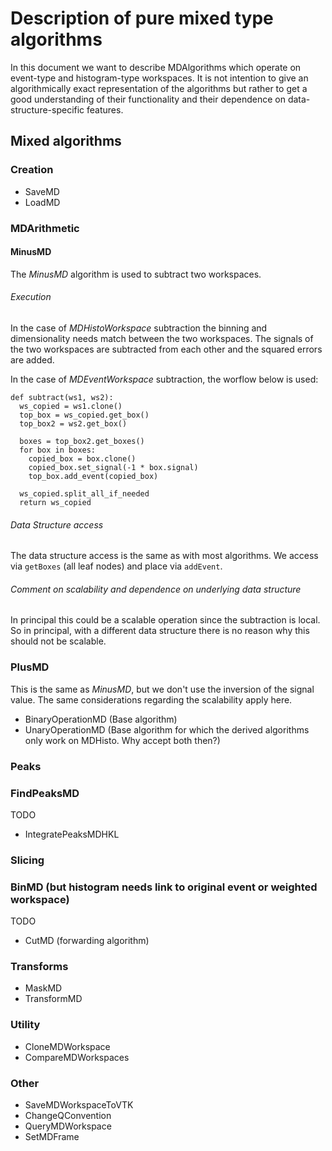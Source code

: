 # Description of pure mixed type algorithms

In this document we want to describe MDAlgorithms which  operate on
event-type and histogram-type workspaces. It is not intention to give an
algorithmically exact representation of the algorithms but rather to get a good
understanding of their functionality and their dependence on
data-structure-specific features.


## Mixed algorithms
### Creation
* SaveMD
* LoadMD

### MDArithmetic
#### MinusMD

The *MinusMD* algorithm is used to subtract two workspaces.

###### Execution

In the case of *MDHistoWorkspace* subtraction the binning and dimensionality
needs match between the two workspaces. The signals of the two workspaces are
subtracted from each other and the squared errors are added.

In the case of *MDEventWorkspace* subtraction, the worflow below is used:

```
def subtract(ws1, ws2):
  ws_copied = ws1.clone()
  top_box = ws_copied.get_box()
  top_box2 = ws2.get_box()

  boxes = top_box2.get_boxes()
  for box in boxes:
    copied_box = box.clone()
    copied_box.set_signal(-1 * box.signal)
    top_box.add_event(copied_box)

  ws_copied.split_all_if_needed
  return ws_copied
```

###### Data Structure access
The data structure access is the same as with most algorithms. We access
via `getBoxes` (all leaf nodes) and place via `addEvent`.

###### Comment on scalability and dependence on underlying data structure
In principal this could be a scalable operation since the subtraction is local.
So in principal, with a different data structure there is no reason why this
should not be scalable.

### PlusMD
This is the same as *MinusMD*, but we don't use the inversion of the signal value.
The same considerations regarding the scalability apply here.

* BinaryOperationMD (Base algorithm)
* UnaryOperationMD (Base algorithm for which the derived algorithms only work on MDHisto. Why accept both then?)

### Peaks
### FindPeaksMD
TODO
* IntegratePeaksMDHKL

### Slicing
### BinMD (but histogram needs link to original event or weighted workspace)
TODO
* CutMD (forwarding algorithm)

### Transforms
* MaskMD
* TransformMD

### Utility
* CloneMDWorkspace
* CompareMDWorkspaces

### Other
* SaveMDWorkspaceToVTK
* ChangeQConvention
* QueryMDWorkspace
* SetMDFrame
